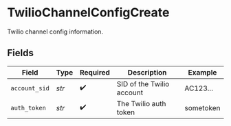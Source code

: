 # TwilioChannelConfigCreate

Twilio channel config information.


## Fields

| Field                     | Type                      | Required                  | Description               | Example                   |
| ------------------------- | ------------------------- | ------------------------- | ------------------------- | ------------------------- |
| `account_sid`             | *str*                     | :heavy_check_mark:        | SID of the Twilio account | AC123...                  |
| `auth_token`              | *str*                     | :heavy_check_mark:        | The Twilio auth token     | sometoken                 |